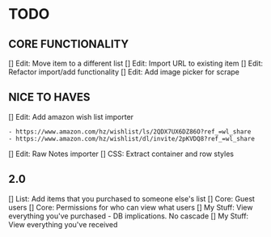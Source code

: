 # TODO

## CORE FUNCTIONALITY

[] Edit: Move item to a different list
[] Edit: Import URL to existing item
[] Edit: Refactor import/add functionality
[] Edit: Add image picker for scrape

## NICE TO HAVES

[] Edit: Add amazon wish list importer

    - https://www.amazon.com/hz/wishlist/ls/2QDX7UX6DZ86O?ref_=wl_share
    - https://www.amazon.com/hz/wishlist/dl/invite/2pKVDQ8?ref_=wl_share

[] Edit: Raw Notes importer
[] CSS: Extract container and row styles

## 2.0

[] List: Add items that you purchased to someone else's list
[] Core: Guest users
[] Core: Permissions for who can view what users
[] My Stuff: View everything you've purchased - DB implications. No cascade
[] My Stuff: View everything you've received
